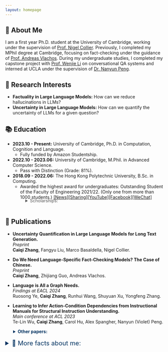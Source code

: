 ```yaml
---
layout: homepage
---
```


## &#x1F64B; About Me

I am a first year Ph.D. student at the University of Cambridge, working under the supervision of [Prof. Nigel Collier](https://sites.google.com/site/nhcollier/home). Previously, I completed my MPhil degree at Cambridge, focusing on fact-checking under the guidance of [Prof. Andreas Vlachos](https://andreasvlachos.github.io/). During my undergraduate studies, I completed my capstone project with [Prof. Wenjie Li](https://www4.comp.polyu.edu.hk/~cswjli/) on conversational QA systems and interned at UCLA under the supervision of [Dr. Nanyun Peng](https://vnpeng.net/). 


## &#x1F9D0; Research Interests 

- **Factuality in Large Language Models:** How can we reduce hallucinations in LLMs?
- **Uncertainty in Large Language Models:** How can we quantify the uncertainty of LLMs for a given question?

## &#x1F4DA; Education 

- **2023.10 - Present:** University of Cambridge, Ph.D. in Computation, Cognition and Language.  
    - Fully funded by Amazon Studentship.
- **2022.10 - 2023.06:** University of Cambridge, M.Phil. in Advanced Computer Science.  
    - Pass with Distinction (Grade: 81%).
- **2018.09 - 2022.06:** The Hong Kong Polytechnic University, B.Sc. in Computing. 
    - Awarded the highest award for undergraduates: Outstanding Student of the Faculty of Engineering 2021/22. (Only one from more than 1000 students.) 
    [[News]](https://www.polyu.edu.hk/comp/news-and-events/news/2022/0324_osa_2021/)[[Sharing]](https://www.polyu.edu.hk/comp/-/media/department/comp/publication/private/comp-enews_2022-spring_for-final.pdf)[[YouTube]](https://www.youtube.com/watch?v=XTvlR4fFd0I)[[Facebook]](https://www.facebook.com/HongKongPolyU/photos/a.405574404548/10159955761959549)[[WeChat]](https://mp.weixin.qq.com/s/ev1wPnPmXhNR3dpaNlEWPA)
<details style="margin-top: -20px; padding-left: 64px;">
  <summary style="cursor: pointer; color: #595959; font-weight: normal;">Scholarships:</summary>
  <ul style="list-style-type: none; padding: 0; font-size: 14px;">
    <li>• HKSAR Government Scholarship 2020/21 and 2021/22 (HKD 160,000, around USD 20,500)</li>
    <li>• Commercial Radio 50th Anniversary Scholarship 2019/20 (HKD 80,000, around USD 10,250)</li>
    <li>• The Hong Kong Polytechnic University Scholarship 2019/20 (HKD 40,000, around USD 5,125)</li>
    <li>• Wong Tit-shing Student Exchange Scholarship 2020/21 (HKD 20,000, around USD 2,560)</li>
    <li>• WKF Foundation Service-Learning Scholarship 2020/21 (HKD 16,600, around USD 2,125)</li>
    <li>• Wei Lun Foundation Scholarship 2020/21 (HKD 16,600, around USD 2,125)</li>
    <li>• Tellhow Group Scholarship 2018/19 (CNY 10,000, around USD 1,399)</li>
    <li>• Rennie's Mill Student Aid Project Alumni Association Scholarship 2019/20 (HKD 10,000, around USD 1,250)</li>
    <li>• V.K. Hsu & Sons Foundations Ltd. Scholarship 2019/20 (HKD 10,000, around USD 1,250)</li>
    <li>• HKMA IT Management Club Scholarship 2021/22 (HKD 5,000, around USD 640)</li>
    <li>• Proof-of-Concept (POC) Funding Scheme 2021/22 (HKD 5,000, around USD 640)</li>
  </ul>
</details>
<br>


<!-- {% include_relative _includes/publications.md %} -->

## &#x1F4DD; Publications 

- **Uncertainty Quantification in Large Language Models for Long Text Generation.**  
  _Preprint_  
  **Caiqi Zhang**, Fangyu Liu, Marco Basaldella, Nigel Collier.

- **Do We Need Language-Specific Fact-Checking Models? The Case of Chinese.**  
  _Preprint_  
  **Caiqi Zhang**, Zhijiang Guo, Andreas Vlachos.

- **Language is All a Graph Needs.**  
  _Findings at EACL 2024_  
  Ruosong Ye, **Caiqi Zhang**, Runhui Wang, Shuyuan Xu, Yongfeng Zhang.

- **Learning to Infer Action-Condition Dependencies from Instructional Manuals for Structural Instruction Understanding.**  
  _Main conference at ACL 2023_  
  Te-Lin Wu, **Caiqi Zhang**, Carol Hu, Alex Spangher, Nanyun (Violet) Peng.


<details style="padding-left: 25px;">
  <summary style="cursor: pointer; color: #043361; font-weight: bold;">Other papers:</summary>
  
  <ul>
    <li><strong>Hybrid Learning for Mobile Ad-hoc Distancing / Positioning Using Bluetooth Low Energy.</strong> Yik Him Ho, Yunfei Liu, <strong>Caiqi Zhang</strong>, Yerkezhan Sartayeva, Henry C. B. Chan. <em>IEEE Internet of Things Journal</em>, Volume: 10, Issue: 14, 15 July 2023.</li>
    <li><strong>BlueTrk+ for Tracking Presence and Position.</strong> Yik Him Ho, Yunfei Liu, <strong>Caiqi Zhang</strong>, Henry C. B. Chan. <em>IEEE Communications Magazine</em>, Volume: 59, Issue: 8, August 2021.</li>
    <li><strong>PRUID: Practical User Interface Distribution for Multi-surface Computing.</strong> Menglong Cui, Mingsong Lv, Qingqiang He, <strong>Caiqi Zhang</strong>, Chuancai Gu, Tao Yang, Nan Guan. <em>58th ACM/IEEE Design Automation Conference</em> 2021.</li>
  </ul>
</details>
<br>

<details>


<summary style="cursor: pointer; color: #043361; font-weight: normal; font-size: 20px"> &#x1F440; More facts about me: </summary>
<br>
<h3>Volunteer Teaching</h3>
<p>During term breaks, I volunteered in various teaching trips to rural areas globally, covering Hong Kong, Taiwan, Guilin, Ho Chi Minh City (Vietnam), Phnom Penh (Cambodia), and Trà Vinh (Cambodia). I've participated in 10+ voluntary services, accumulating 400+ service hours, benefiting 300+ students. Also, I joined the <a href="https://www.un.org/millenniumfellows/">United Nations' Millennium Fellowship 2021</a> to promote equal education.</p>

<h3>Mandarin Debate</h3>
<p>As a member of both the PolyU and Cambridge Mandarin Debate Teams, I participated in competitions across various cities, including Singapore, Shanghai, Suzhou, Nanjing, Wuhan, Changsha, Xi'an, and Chengdu. These experiences refined my communication and critical thinking skills and provided international representation opportunities.</p>

</details>

